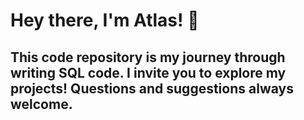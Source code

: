 # Hey there, I'm Atlas! 👋
## This code repository is my journey through writing SQL code. I invite you to explore my projects! Questions and suggestions always welcome.
